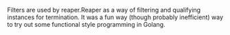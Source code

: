 Filters are used by reaper.Reaper as a way of filtering and qualifying 
instances for termination. It was a fun way (though probably inefficient)
way to try out some functional style programming in Golang.

